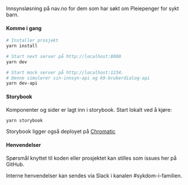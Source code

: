 Innsynsløsning på nav.no for dem som har søkt om Pleiepenger for sykt barn.

#### Komme i gang

```bash
# Installer prosjekt
yarn install

# Start next server på http://localhost:8080
yarn dev

# Start mock server på http://localhost:1234.
# Denne simulerer sin-innsyn-api og k9-brukerdialog-api
yarn dev-api
```

#### Storybook

Komponenter og sider er lagt inn i storybook. Start lokalt ved å kjøre:

```bash
yarn storybook
```

Storybook ligger også deployet på [Chromatic](https://www.chromatic.com/library?appId=65675d8dbb43385e5aaaa45c&inviteToken=chpi_1d3a6eab65174ab3ae3775296636362e)

#### Henvendelser

Spørsmål knyttet til koden eller prosjektet kan stilles som issues her på GitHub.

Interne henvendelser kan sendes via Slack i kanalen #sykdom-i-familien.
